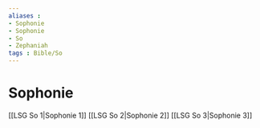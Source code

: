 ```yaml
---
aliases : 
- Sophonie
- Sophonie
- So
- Zephaniah
tags : Bible/So
---
```


# Sophonie

[[LSG So 1|Sophonie 1]]
[[LSG So 2|Sophonie 2]]
[[LSG So 3|Sophonie 3]]
